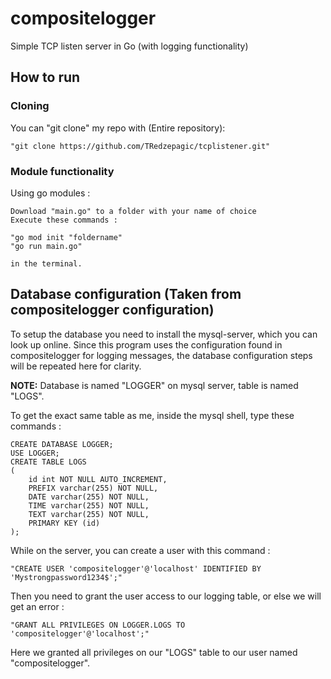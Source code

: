 # compositelogger
Simple TCP listen server in Go (with logging functionality)

## How to run

### Cloning
You can "git clone" my repo with (Entire repository):

```
"git clone https://github.com/TRedzepagic/tcplistener.git"
```

### Module functionality
Using go modules :

```
Download "main.go" to a folder with your name of choice
Execute these commands :  

"go mod init "foldername"
"go run main.go"

in the terminal.
``` 

## Database configuration (Taken from compositelogger configuration)

To setup the database you need to install the mysql-server, which you can look up online.
Since this program uses the configuration found in compositelogger for logging messages, the database configuration steps will be repeated here for clarity.

**NOTE:** Database is named "LOGGER" on mysql server, table is named "LOGS".

To get the exact same table as me, inside the mysql shell, type these commands :
```
CREATE DATABASE LOGGER;
USE LOGGER;
CREATE TABLE LOGS
(
    id int NOT NULL AUTO_INCREMENT,
    PREFIX varchar(255) NOT NULL,
    DATE varchar(255) NOT NULL,
    TIME varchar(255) NOT NULL,
    TEXT varchar(255) NOT NULL,
    PRIMARY KEY (id)
);
```
While on the server, you can create a user with this command :

```
"CREATE USER 'compositelogger'@'localhost' IDENTIFIED BY 'Mystrongpassword1234$';"
```
Then you need to grant the user access to our logging table, or else we will get an error :

```
"GRANT ALL PRIVILEGES ON LOGGER.LOGS TO 'compositelogger'@'localhost';"
```
Here we granted all privileges on our "LOGS" table to our user named "compositelogger".
